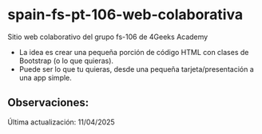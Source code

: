 # spain-fs-pt-106-web-colaborativa

Sitio web colaborativo del grupo fs-106 de 4Geeks Academy

- La idea es crear una pequeña porción de código HTML con clases de Bootstrap (o lo que quieras).
- Puede ser lo que tu quieras, desde una pequeña tarjeta/presentación a una app simple.

Observaciones:
-

Última actualización: 11/04/2025
